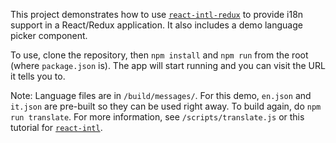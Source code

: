 This project demonstrates how to use [`react-intl-redux`](https://github.com/ratson/react-intl-redux) to provide i18n support in a React/Redux application. It also includes a demo language picker component.

To use, clone the repository, then `npm install` and `npm run` from the root (where `package.json` is). The app will start running and you can visit the URL it tells you to.

Note: Language files are in `/build/messages/`. For this demo, `en.json` and `it.json` are pre-built so they can be used right away. To build again, do `npm run translate`. For more information, see `/scripts/translate.js` or this tutorial for [`react-intl`](https://medium.freecodecamp.com/internationalization-in-react-7264738274a0#.4qb9qnmzv).
